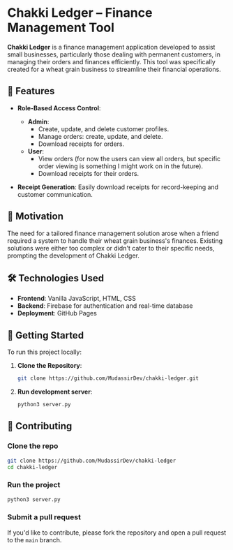 # Chakki Ledger – Finance Management Tool

**Chakki Ledger** is a finance management application developed to assist small businesses, particularly those dealing with permanent customers, in managing their orders and finances efficiently. This tool was specifically created for a wheat grain business to streamline their financial operations.

## 🌟 Features

- **Role-Based Access Control**:
  - **Admin**:
    - Create, update, and delete customer profiles.
    - Manage orders: create, update, and delete.
    - Download receipts for orders.
  - **User**:
    - View orders (for now the users can view all orders, but specific order viewing is something I might work on in the future).
    - Download receipts for their orders.

- **Receipt Generation**: Easily download receipts for record-keeping and customer communication.

## 🎯 Motivation

The need for a tailored finance management solution arose when a friend required a system to handle their wheat grain business's finances. Existing solutions were either too complex or didn't cater to their specific needs, prompting the development of Chakki Ledger.

## 🛠️ Technologies Used

- **Frontend**: Vanilla JavaScript, HTML, CSS
- **Backend**: Firebase for authentication and real-time database
- **Deployment**: GitHub Pages

## 🚀 Getting Started

To run this project locally:

1. **Clone the Repository**:
   ```bash
   git clone https://github.com/MudassirDev/chakki-ledger.git
   ```
2. **Run development server**:
    ```bash
    python3 server.py
    ```

## 🤝 Contributing

### Clone the repo

```bash
git clone https://github.com/MudassirDev/chakki-ledger
cd chakki-ledger
```

### Run the project

```bash
python3 server.py
```

### Submit a pull request

If you'd like to contribute, please fork the repository and open a pull request to the `main` branch.
